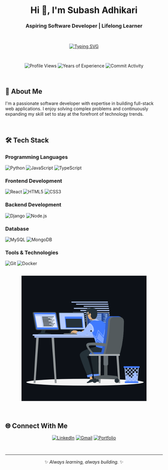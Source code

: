 <h1 align="center">Hi 👋, I'm Subash Adhikari</h1>
<h3 align="center">Aspiring Software Developer | Lifelong Learner</h3>

<br>

<p align="center">
  <a href="https://git.io/typing-svg"><img src="https://readme-typing-svg.demolab.com?font=Fira+Code&weight=500&size=22&duration=4000&pause=1000&color=38BCF7&center=true&vCenter=true&width=500&lines=Passionate+about+impactful+solutions;Web+Development+Enthusiast;Exploring+emerging+technologies" alt="Typing SVG" /></a>
</p>

<br>

<div align="center">
  
  ![Profile Views](https://komarev.com/ghpvc/?username=asubash017&label=Profile%20views&color=0e75b6&style=flat)
  ![Years of Experience](https://img.shields.io/badge/Years%20of%20Coding-2+-brightgreen)
  ![Commit Activity](https://img.shields.io/badge/Commit%20Activity-High-blue)

</div>

<br>

## 🚀 About Me

I'm a passionate software developer with expertise in building full-stack web applications. I enjoy solving complex problems and continuously expanding my skill set to stay at the forefront of technology trends.

<br>

## 🛠️ Tech Stack

### Programming Languages
![Python](https://img.shields.io/badge/Python-3776AB?style=for-the-badge&logo=python&logoColor=white)
![JavaScript](https://img.shields.io/badge/JavaScript-F7DF1E?style=for-the-badge&logo=javascript&logoColor=black)
![TypeScript](https://img.shields.io/badge/TypeScript-007ACC?style=for-the-badge&logo=typescript&logoColor=white)

### Frontend Development
![React](https://img.shields.io/badge/React-20232A?style=for-the-badge&logo=react&logoColor=61DAFB)
![HTML5](https://img.shields.io/badge/HTML5-E34F26?style=for-the-badge&logo=html5&logoColor=white)
![CSS3](https://img.shields.io/badge/CSS3-1572B6?style=for-the-badge&logo=css3&logoColor=white)

### Backend Development
![Django](https://img.shields.io/badge/Django-092E20?style=for-the-badge&logo=django&logoColor=white)
![Node.js](https://img.shields.io/badge/Node.js-339933?style=for-the-badge&logo=nodedotjs&logoColor=white)

### Database
![MySQL](https://img.shields.io/badge/MySQL-4479A1?style=for-the-badge&logo=mysql&logoColor=white)
![MongoDB](https://img.shields.io/badge/MongoDB-47A248?style=for-the-badge&logo=mongodb&logoColor=white)

### Tools & Technologies
![Git](https://img.shields.io/badge/Git-F05032?style=for-the-badge&logo=git&logoColor=white)
![Docker](https://img.shields.io/badge/Docker-2496ED?style=for-the-badge&logo=docker&logoColor=white)

<br>

<div align="center">
  <img src="https://raw.githubusercontent.com/asubash017/asubash017/main/assets/animation.gif" width="400" alt="Coding Animation"/>
</div>

<br>

<!-- ## 📈 GitHub Stats

<div align="center">
  
  <img src="https://github-readme-stats.vercel.app/api?username=asubash017&show_icons=true&theme=radical&hide_border=false&include_all_commits=true&count_private=true" alt="GitHub Stats" height="180" />
  <img src="https://github-readme-stats.vercel.app/api/top-langs/?username=asubash017&theme=radical&hide_border=false&layout=compact" alt="Top Languages" height="180" />
  
  <br><br>
  
  <img src="https://github-readme-streak-stats.herokuapp.com/?user=asubash017&theme=radical&hide_border=false" alt="GitHub Streak" />
  
</div>

<br> -->

<!--## 🏆 GitHub Trophies

<div align="center">
  
  ![Trophies](https://github-profile-trophy.vercel.app/?username=asubash017&theme=onedark&no-frame=true&row=2&column=8)
  
</div>-->

<br>

<!--## ✨ Contribution Graph

<div align="center">
  
  <img src="https://github-readme-activity-graph.vercel.app/graph?username=asubash017&theme=react-dark&bg_color=20232a&hide_border=true" width="100%">
  
</div>

<br>-->

## 🌐 Connect With Me

<div align="center">
  
  [![LinkedIn](https://img.shields.io/badge/LinkedIn-0A66C2?style=for-the-badge&logo=linkedin&logoColor=white)](https://linkedin.com/in/asubash017)
  [![Gmail](https://img.shields.io/badge/Gmail-EA4335?style=for-the-badge&logo=gmail&logoColor=white)](mailto:asubash017@gmail.com)
  [![Portfolio](https://img.shields.io/badge/Portfolio-4285F4?style=for-the-badge&logo=google-chrome&logoColor=white)](https://yourportfolio.com)
  
</div>

<br>

---

<div align="center">
  
  <p>✨ <i>Always learning, always building.</i> ✨</p>
  
</div>
